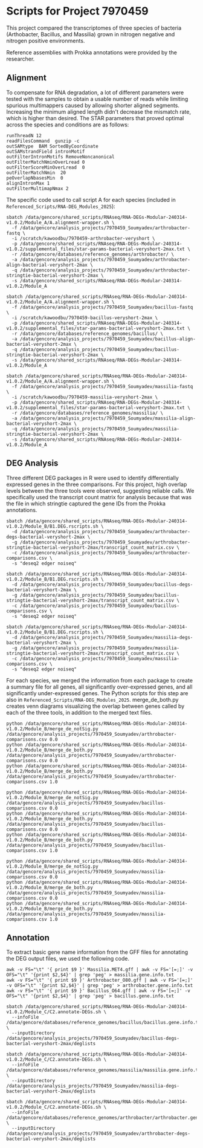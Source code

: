 # Scripts for Project 7970459

This project compared the transcriptomes of three species of bacteria (Arthobacter, Bacillus, and Massilia) grown in nitrogen negative and nitrogen positive environments.

Reference assemblies with Prokka annotations were provided by the researcher.

## Alignment

To compensate for RNA degradation, a lot of different parameters were tested with the samples to obtain a usable number of reads while limiting spurious multimappers caused by allowing shorter aligned segments. Increasing the minimum aligned length didn't decrease the mismatch rate, which is higher than desired. The STAR parameters that proved optimal across the species and conditions are as follows:

```
runThreadN 12
readFilesCommand  gunzip -c
outSAMtype  BAM SortedByCoordinate
outSAMstrandField intronMotif
outFilterIntronMotifs RemoveNoncanonical
outFilterMatchNminOverLread 0
outFilterScoreMinOverLread  0
outFilterMatchNmin  20
peOverlapNbasesMin  0
alignIntronMax 1
outFilterMultimapNmax 2
```

The specific code used to call script A for each species (included in `Referenced_Scripts/RNA-DEG_Modules_2025`):

```
sbatch /data/gencore/shared_scripts/RNAseq/RNA-DEGs-Modular-240314-v1.0.2/Module_A/A.alignment-wrapper.sh \
  -f /data/gencore/analysis_projects/7970459_Soumyadev/arthrobacter-fastq \
  -i /scratch/kawoodbu/7970459-arthrobacter-veryshort \
  -p /data/gencore/shared_scripts/RNAseq/RNA-DEGs-Modular-240314-v1.0.2/supplemental_files/star-params-bacterial-veryshort-2max.txt \
  -r /data/gencore/databases/reference_genomes/arthrobacter/ \
  -a /data/gencore/analysis_projects/7970459_Soumyadev/arthrobacter-align-bacterial-veryshort-2max \
  -q /data/gencore/analysis_projects/7970459_Soumyadev/arthrobacter-stringtie-bacterial-veryshort-2max \
  -s /data/gencore/shared_scripts/RNAseq/RNA-DEGs-Modular-240314-v1.0.2/Module_A

sbatch /data/gencore/shared_scripts/RNAseq/RNA-DEGs-Modular-240314-v1.0.2/Module_A/A.alignment-wrapper.sh \
  -f /data/gencore/analysis_projects/7970459_Soumyadev/bacillus-fastq \
  -i /scratch/kawoodbu/7970459-bacillus-veryshort-2max \
  -p /data/gencore/shared_scripts/RNAseq/RNA-DEGs-Modular-240314-v1.0.2/supplemental_files/star-params-bacterial-veryshort-2max.txt \
  -r /data/gencore/databases/reference_genomes/bacillus/ \
  -a /data/gencore/analysis_projects/7970459_Soumyadev/bacillus-align-bacterial-veryshort-2max \
  -q /data/gencore/analysis_projects/7970459_Soumyadev/bacillus-stringtie-bacterial-veryshort-2max \
  -s /data/gencore/shared_scripts/RNAseq/RNA-DEGs-Modular-240314-v1.0.2/Module_A

sbatch /data/gencore/shared_scripts/RNAseq/RNA-DEGs-Modular-240314-v1.0.2/Module_A/A.alignment-wrapper.sh \
  -f /data/gencore/analysis_projects/7970459_Soumyadev/massilia-fastq \
  -i /scratch/kawoodbu/7970459-massilia-veryshort-2max \
  -p /data/gencore/shared_scripts/RNAseq/RNA-DEGs-Modular-240314-v1.0.2/supplemental_files/star-params-bacterial-veryshort-2max.txt \
  -r /data/gencore/databases/reference_genomes/massilia/ \
  -a /data/gencore/analysis_projects/7970459_Soumyadev/massilia-align-bacterial-veryshort-2max \
  -q /data/gencore/analysis_projects/7970459_Soumyadev/massilia-stringtie-bacterial-veryshort-2max \
  -s /data/gencore/shared_scripts/RNAseq/RNA-DEGs-Modular-240314-v1.0.2/Module_A
```

## DEG Analysis

Three different DEG packages in R were used to identify differentially expressed genes in the three comparisons. For this project, high overlap levels between the three tools were observed, suggesting reliable calls. We specifically used the transcript count matrix for analysis because that was the file in which stringtie captured the gene IDs from the Prokka annotations.

```
sbatch /data/gencore/shared_scripts/RNAseq/RNA-DEGs-Modular-240314-v1.0.2/Module_B/B1.DEG.rscripts.sh \
  -d /data/gencore/analysis_projects/7970459_Soumyadev/arthrobacter-degs-bacterial-veryshort-2max \
  -g /data/gencore/analysis_projects/7970459_Soumyadev/arthrobacter-stringtie-bacterial-veryshort-2max/transcript_count_matrix.csv \
  -c /data/gencore/analysis_projects/7970459_Soumyadev/arthrobacter-comparisons.csv \
  -s "deseq2 edger noiseq"

sbatch /data/gencore/shared_scripts/RNAseq/RNA-DEGs-Modular-240314-v1.0.2/Module_B/B1.DEG.rscripts.sh \
  -d /data/gencore/analysis_projects/7970459_Soumyadev/bacillus-degs-bacterial-veryshort-2max \
  -g /data/gencore/analysis_projects/7970459_Soumyadev/bacillus-stringtie-bacterial-veryshort-2max/transcript_count_matrix.csv \
  -c /data/gencore/analysis_projects/7970459_Soumyadev/bacillus-comparisons.csv \
  -s "deseq2 edger noiseq"

sbatch /data/gencore/shared_scripts/RNAseq/RNA-DEGs-Modular-240314-v1.0.2/Module_B/B1.DEG.rscripts.sh \
  -d /data/gencore/analysis_projects/7970459_Soumyadev/massilia-degs-bacterial-veryshort-2max \
  -g /data/gencore/analysis_projects/7970459_Soumyadev/massilia-stringtie-bacterial-veryshort-2max/transcript_count_matrix.csv \
  -c /data/gencore/analysis_projects/7970459_Soumyadev/massilia-comparisons.csv \
  -s "deseq2 edger noiseq"
```

For each species, we merged the information from each package to create a summary file for all genes, all significantly over-expressed genes, and all significantly under-expressed genes. The Python scripts for this step are also in `Referenced_Scripts/RNA-DEG_Modules_2025`. merge_de_both.py creates venn diagrams visualizing the overlap between genes called by each of the three tools, in addition to the merged text files.

```
python /data/gencore/shared_scripts/RNAseq/RNA-DEGs-Modular-240314-v1.0.2/Module_B/merge_de_notSig.py /data/gencore/analysis_projects/7970459_Soumyadev/arthrobacter-comparisons.csv 0.0
python /data/gencore/shared_scripts/RNAseq/RNA-DEGs-Modular-240314-v1.0.2/Module_B/merge_de_both.py /data/gencore/analysis_projects/7970459_Soumyadev/arthrobacter-comparisons.csv 0.0
python /data/gencore/shared_scripts/RNAseq/RNA-DEGs-Modular-240314-v1.0.2/Module_B/merge_de_both.py /data/gencore/analysis_projects/7970459_Soumyadev/arthrobacter-comparisons.csv 1.0

python /data/gencore/shared_scripts/RNAseq/RNA-DEGs-Modular-240314-v1.0.2/Module_B/merge_de_notSig.py /data/gencore/analysis_projects/7970459_Soumyadev/bacillus-comparisons.csv 0.0
python /data/gencore/shared_scripts/RNAseq/RNA-DEGs-Modular-240314-v1.0.2/Module_B/merge_de_both.py /data/gencore/analysis_projects/7970459_Soumyadev/bacillus-comparisons.csv 0.0
python /data/gencore/shared_scripts/RNAseq/RNA-DEGs-Modular-240314-v1.0.2/Module_B/merge_de_both.py /data/gencore/analysis_projects/7970459_Soumyadev/bacillus-comparisons.csv 1.0

python /data/gencore/shared_scripts/RNAseq/RNA-DEGs-Modular-240314-v1.0.2/Module_B/merge_de_notSig.py /data/gencore/analysis_projects/7970459_Soumyadev/massilia-comparisons.csv 0.0
python /data/gencore/shared_scripts/RNAseq/RNA-DEGs-Modular-240314-v1.0.2/Module_B/merge_de_both.py /data/gencore/analysis_projects/7970459_Soumyadev/massilia-comparisons.csv 0.0
python /data/gencore/shared_scripts/RNAseq/RNA-DEGs-Modular-240314-v1.0.2/Module_B/merge_de_both.py /data/gencore/analysis_projects/7970459_Soumyadev/massilia-comparisons.csv 1.0
```

## Annotation

To extract basic gene name information from the GFF files for annotating the DEG output files, we used the following code.

```
awk -v FS="\t" '{ print $9 }' Massilia.MET4.gff | awk -v FS='[=;]' -v OFS="\t" '{print $2,$4}' | grep 'peg' > massilia.gene.info.txt
awk -v FS="\t" '{ print $9 }' Arthrobacter_O80.gff | awk -v FS='[=;]' -v OFS="\t" '{print $2,$4}' | grep 'peg' > arthrobacter.gene.info.txt
awk -v FS="\t" '{ print $9 }' Bacillus_O64.gff | awk -v FS='[=;]' -v OFS="\t" '{print $2,$4}' | grep 'peg' > bacillus.gene.info.txt
```

```
sbatch /data/gencore/shared_scripts/RNAseq/RNA-DEGs-Modular-240314-v1.0.2/Module_C/C2.annotate-DEGs.sh \
  --infoFile /data/gencore/databases/reference_genomes/bacillus/bacillus.gene.info.txt \
  --inputDirectory /data/gencore/analysis_projects/7970459_Soumyadev/bacillus-degs-bacterial-veryshort-2max/deglists

sbatch /data/gencore/shared_scripts/RNAseq/RNA-DEGs-Modular-240314-v1.0.2/Module_C/C2.annotate-DEGs.sh \
  --infoFile /data/gencore/databases/reference_genomes/massilia/massilia.gene.info.txt \
  --inputDirectory /data/gencore/analysis_projects/7970459_Soumyadev/massilia-degs-bacterial-veryshort-2max/deglists

sbatch /data/gencore/shared_scripts/RNAseq/RNA-DEGs-Modular-240314-v1.0.2/Module_C/C2.annotate-DEGs.sh \
  --infoFile /data/gencore/databases/reference_genomes/arthrobacter/arthrobacter.gene.info.txt \
  --inputDirectory /data/gencore/analysis_projects/7970459_Soumyadev/arthrobacter-degs-bacterial-veryshort-2max/deglists
```
